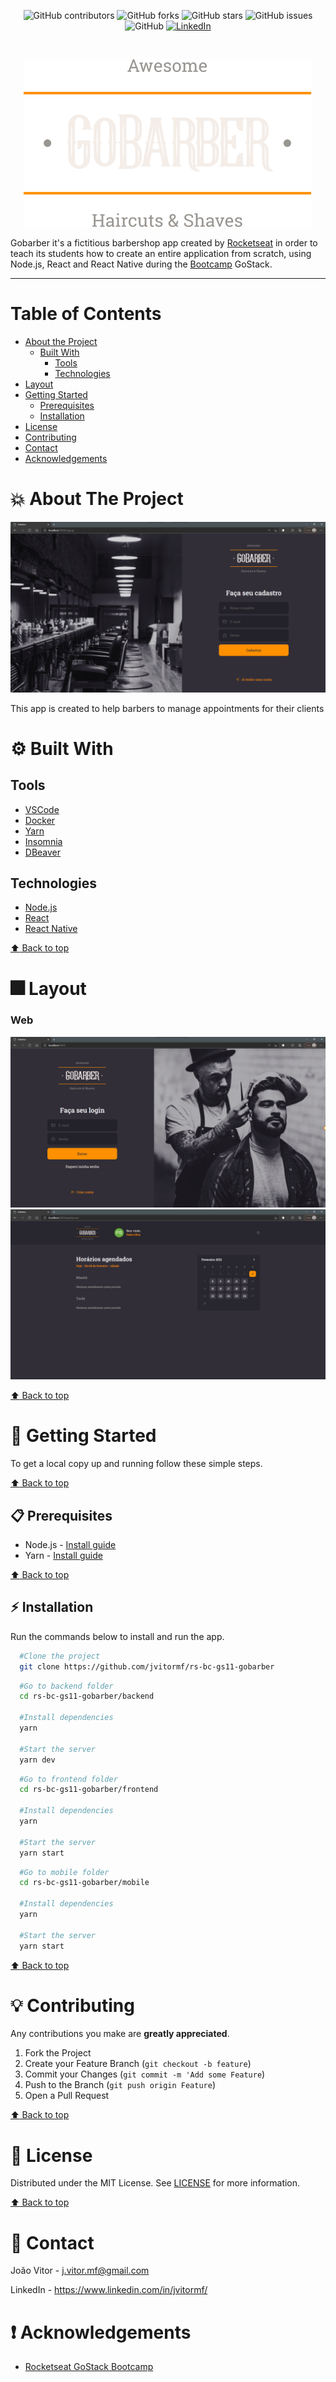 <!-- BADGES -->
<p align="center">
  <img alt="GitHub contributors" src="https://img.shields.io/github/contributors/jvitormf/rs-bc-gs11-gobarber?color=green">
  <img alt="GitHub forks" src="https://img.shields.io/github/forks/jvitormf/rs-bc-gs11-gobarber">
  <img alt="GitHub stars" src="https://img.shields.io/github/stars/jvitormf/rs-bc-gs11-gobarber">
  <img alt="GitHub issues" src="https://img.shields.io/github/issues/jvitormf/rs-bc-gs11-gobarber">
  <img alt="GitHub" src="https://img.shields.io/github/license/jvitormf/rs-bc-gs11-gobarber">
  <a href="https://www.linkedin.com/in/jvitormf/">
    <img alt="LinkedIn" src="https://img.shields.io/badge/-LinkedIn-black.svg?style=flat&logo=linkedin&colorB=555">
  </a>
</p>
<br/>

<!-- PROJECT LOGO -->
<p align="center">
  <a href="https://github.com/jvitormf/rs-bc-gs11-gobarber">
     <img src=".github/logo.svg" alt="Logo">
  </a>

Gobarber it's a fictitious barbershop app created by [Rocketseat](https://rocketseat.com.br/) in order to teach its students how to create an entire application from scratch, using Node.js, React and React Native during the [Bootcamp](https://rocketseat.com.br/gostack) GoStack.
</p>

***

<!-- TABLE OF CONTENTS -->
# Table of Contents
* [About the Project](#boom-about-the-project)
  * [Built With](#gear-built-with)
    * [Tools](#tools)
    * [Technologies](#Technologies)
* [Layout](#fireworks-layout)
* [Getting Started](#rocket-getting-started)
  * [Prerequisites](#clipboard-prerequisites)
  * [Installation](#zap-installation)
* [License](#memo-license)
* [Contributing](#bulb-contributing)
* [Contact](#e-mail-contact)
* [Acknowledgements](#exclamation-acknowledgements)
<!-- * [Usage](#usage)
* [Roadmap](#arrows_clockwise-roadmap) -->

<!-- ABOUT THE PROJECT -->
# :boom: About The Project

<!-- Project image -->
<img src=".github/ss1.png" alt="Gobarber">
<p>
  This app is created to help barbers to manage appointments for their clients
</p>


# :gear: Built With
  ## Tools
  * [VSCode](https://code.visualstudio.com/)
  * [Docker](https://www.docker.com/)
  * [Yarn](https://yarnpkg.com/)
  * [Insomnia](https://insomnia.rest/)
  * [DBeaver](https://dbeaver.io/)

  ## Technologies
  * [Node.js](https://nodejs.org/)
  * [React](https://reactjs.org/)
  * [React Native](https://reactnative.dev/)

  [:arrow_up: Back to top](#table-of-Contents)


# :fireworks: Layout
<!-- * Click [here](https://www.figma.com/file/cg1MIzSRRss8ggpypQbmdD/AluraQuiz?node-id=0%3A1) to see the web layout of this app. -->

### Web
<!-- <img src=".github/ss1.png" alt="Gobarber"> -->
<img src=".github/ss2.png" alt="Gobarber">
<img src=".github/ss3.png" alt="Gobarber">

[:arrow_up: Back to top](#table-of-Contents)

<!-- GETTING STARTED -->
# :rocket: Getting Started

To get a local copy up and running follow these simple steps.

[:arrow_up: Back to top](#table-of-Contents)

## :clipboard: Prerequisites

* Node.js - [Install guide](https://nodejs.org/en/download/package-manager/)
* Yarn - [Install guide](https://classic.yarnpkg.com/en/docs/install/)

[:arrow_up: Back to top](#table-of-Contents)

## :zap: Installation
Run the commands below to install and run the app.
  ```sh
    #Clone the project
    git clone https://github.com/jvitormf/rs-bc-gs11-gobarber
  ```

  ```sh
    #Go to backend folder
    cd rs-bc-gs11-gobarber/backend

    #Install dependencies
    yarn

    #Start the server
    yarn dev
   ```
  ```sh
    #Go to frontend folder
    cd rs-bc-gs11-gobarber/frontend

    #Install dependencies
    yarn

    #Start the server
    yarn start
   ```
  ```sh
    #Go to mobile folder
    cd rs-bc-gs11-gobarber/mobile

    #Install dependencies
    yarn

    #Start the server
    yarn start
   ```

[:arrow_up: Back to top](#table-of-Contents)

<!-- CONTRIBUTING -->
# :bulb: Contributing

Any contributions you make are **greatly appreciated**.

1. Fork the Project
2. Create your Feature Branch (`git checkout -b feature`)
3. Commit your Changes (`git commit -m 'Add some Feature`)
4. Push to the Branch (`git push origin Feature`)
5. Open a Pull Request

[:arrow_up: Back to top](#table-of-Contents)

<!-- USAGE EXAMPLES -->
<!-- # Usage

Use this space to show useful examples of how a project can be used. Additional screenshots, code examples and demos work well in this space. You may also link to more resources.

_For more examples, please refer to the [Documentation](https://example.com)_ -->


<!-- LICENSE -->
# :memo: License

Distributed under the MIT License. See [LICENSE](LICENSE.md) for more information.

[:arrow_up: Back to top](#table-of-Contents)


<!-- CONTACT -->
# :e-mail: Contact

João Vitor - <j.vitor.mf@gmail.com>

LinkedIn - <https://www.linkedin.com/in/jvitormf/>


<!-- ACKNOWLEDGEMENTS -->
# :exclamation: Acknowledgements

* [Rocketseat GoStack Bootcamp](https://rocketseat.com.br/gostack)
